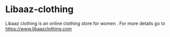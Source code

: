 # Libaaz-clothing
Libaaz clothing is an online clothing store for women . For more details go to https://www.libaazclothing.com

